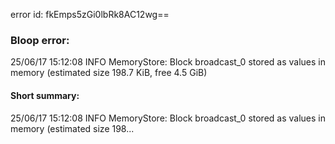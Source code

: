 error id: fkEmps5zGi0lbRk8AC12wg==
### Bloop error:

25/06/17 15:12:08 INFO MemoryStore: Block broadcast_0 stored as values in memory (estimated size 198.7 KiB, free 4.5 GiB)
#### Short summary: 

25/06/17 15:12:08 INFO MemoryStore: Block broadcast_0 stored as values in memory (estimated size 198...